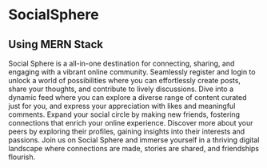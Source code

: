 # SocialSphere
## Using MERN Stack

Social Sphere is a all-in-one destination for connecting, sharing, and engaging with a vibrant online community. Seamlessly register and login to unlock a world of possibilities where you can effortlessly create posts, share your thoughts, and contribute to lively discussions. Dive into a dynamic feed where you can explore a diverse range of content curated just for you, and express your appreciation with likes and meaningful comments. Expand your social circle by making new friends, fostering connections that enrich your online experience. Discover more about your peers by exploring their profiles, gaining insights into their interests and passions. Join us on Social Sphere and immerse yourself in a thriving digital landscape where connections are made, stories are shared, and friendships flourish.
